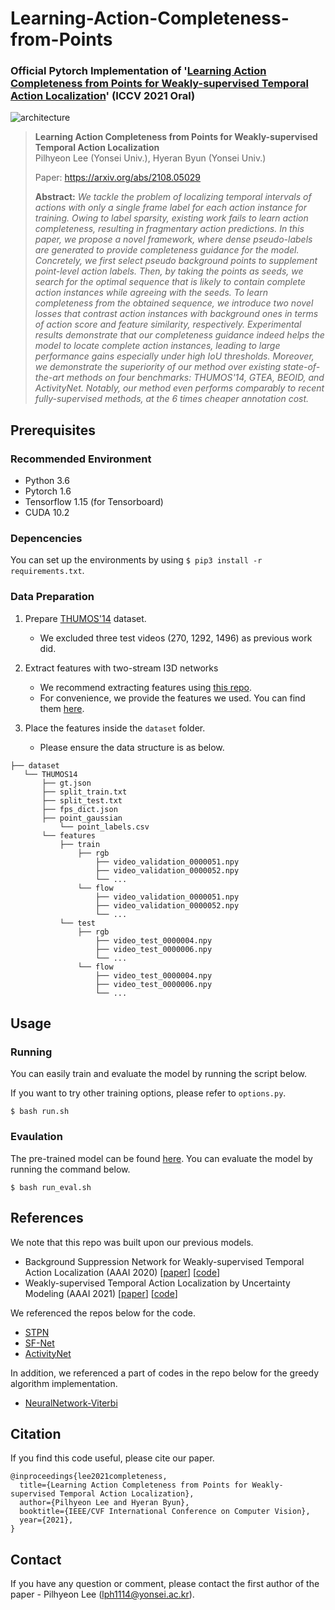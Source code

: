 # Learning-Action-Completeness-from-Points
### Official Pytorch Implementation of '[Learning Action Completeness from Points for Weakly-supervised Temporal Action Localization](https://arxiv.org/abs/2108.05029)' (ICCV 2021 Oral)

![architecture](https://user-images.githubusercontent.com/16102333/128889635-f07218d9-770a-4ece-a384-656e00b2794e.png)

> **Learning Action Completeness from Points for Weakly-supervised Temporal Action Localization**<br>
> Pilhyeon Lee (Yonsei Univ.), Hyeran Byun (Yonsei Univ.)
>
> Paper: https://arxiv.org/abs/2108.05029
>
> **Abstract:** *We tackle the problem of localizing temporal intervals of actions with only a single frame label for each action instance for training. Owing to label sparsity, existing work fails to learn action completeness, resulting in fragmentary action predictions. In this paper, we propose a novel framework, where dense pseudo-labels are generated to provide completeness guidance for the model. Concretely, we first select pseudo background points to supplement point-level action labels. Then, by taking the points as seeds, we search for the optimal sequence that is likely to contain complete action instances while agreeing with the seeds. To learn completeness from the obtained sequence, we introduce two novel losses that contrast action instances with background ones in terms of action score and feature similarity, respectively. Experimental results demonstrate that our completeness guidance indeed helps the model to locate complete action instances, leading to large performance gains especially under high IoU thresholds. Moreover, we demonstrate the superiority of our method over existing state-of-the-art methods on four benchmarks: THUMOS'14, GTEA, BEOID, and ActivityNet.
Notably, our method even performs comparably to recent fully-supervised methods, at the 6 times cheaper annotation cost.*


## Prerequisites
### Recommended Environment
* Python 3.6
* Pytorch 1.6
* Tensorflow 1.15 (for Tensorboard)
* CUDA 10.2

### Depencencies
You can set up the environments by using `$ pip3 install -r requirements.txt`.

### Data Preparation
1. Prepare [THUMOS'14](https://www.crcv.ucf.edu/THUMOS14/) dataset.
    - We excluded three test videos (270, 1292, 1496) as previous work did.

2. Extract features with two-stream I3D networks
    - We recommend extracting features using [this repo](https://github.com/piergiaj/pytorch-i3d).
    - For convenience, we provide the features we used. You can find them [here](https://drive.google.com/file/d/1NqaDRo782bGZKo662I0rI_cvpDT67VQU/view?usp=sharing).
    
3. Place the features inside the `dataset` folder.
    - Please ensure the data structure is as below.
   
~~~~
├── dataset
   └── THUMOS14
       ├── gt.json
       ├── split_train.txt
       ├── split_test.txt
       ├── fps_dict.json
       ├── point_gaussian
           └── point_labels.csv
       └── features
           ├── train
               ├── rgb
                   ├── video_validation_0000051.npy
                   ├── video_validation_0000052.npy
                   └── ...
               └── flow
                   ├── video_validation_0000051.npy
                   ├── video_validation_0000052.npy
                   └── ...
           └── test
               ├── rgb
                   ├── video_test_0000004.npy
                   ├── video_test_0000006.npy
                   └── ...
               └── flow
                   ├── video_test_0000004.npy
                   ├── video_test_0000006.npy
                   └── ...
~~~~

## Usage

### Running
You can easily train and evaluate the model by running the script below.

If you want to try other training options, please refer to `options.py`.

~~~~
$ bash run.sh
~~~~

### Evaulation
The pre-trained model can be found [here](https://github.com/Pilhyeon/Learning-Action-Completeness-from-Points).
You can evaluate the model by running the command below.

~~~~
$ bash run_eval.sh
~~~~

## References
We note that this repo was built upon our previous models.
* Background Suppression Network for Weakly-supervised Temporal Action Localization (AAAI 2020) [[paper](https://arxiv.org/abs/1911.09963)] [[code](https://github.com/Pilhyeon/BaSNet-pytorch)]
* Weakly-supervised Temporal Action Localization by Uncertainty Modeling (AAAI 2021) [[paper](https://arxiv.org/abs/2006.07006)] [[code](https://github.com/Pilhyeon/WTAL-Uncertainty-Modeling)]

We referenced the repos below for the code.

* [STPN](https://github.com/bellos1203/STPN)
* [SF-Net](https://github.com/Flowerfan/SF-Net)
* [ActivityNet](https://github.com/activitynet/ActivityNet)

In addition, we referenced a part of codes in the repo below for the greedy algorithm implementation.

* [NeuralNetwork-Viterbi](https://github.com/alexanderrichard/NeuralNetwork-Viterbi)

## Citation
If you find this code useful, please cite our paper.

~~~~
@inproceedings{lee2021completeness,
  title={Learning Action Completeness from Points for Weakly-supervised Temporal Action Localization},
  author={Pilhyeon Lee and Hyeran Byun},
  booktitle={IEEE/CVF International Conference on Computer Vision},
  year={2021},
}
~~~~

## Contact
If you have any question or comment, please contact the first author of the paper - Pilhyeon Lee (lph1114@yonsei.ac.kr).
